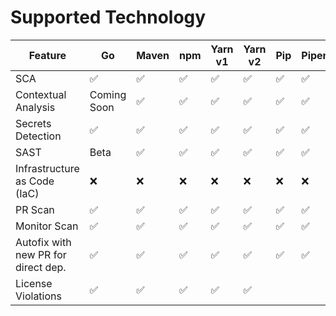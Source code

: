 # Supported Technology

| Feature                             | Go          | Maven | npm | Yarn v1 | Yarn v2 | Pip | Pipenv | Poetry | .NET CLI    | NuGet       | Terraform |
| ----------------------------------- | ----------- | ----- | --- | ------- | ------- | --- | ------ | ------ | ----------- | ----------- | --------- |
| SCA                                 | ✅           | ✅     | ✅   | ✅       | ✅       | ✅   | ✅      | ✅      | ✅           | ✅           | ❌         |
| Contextual Analysis                 | Coming Soon | ✅     | ✅   | ✅       | ✅       | ✅   | ✅      | ✅      | Coming Soon | Coming Soon | ❌         |
| Secrets Detection                   | ✅           | ✅     | ✅   | ✅       | ✅       | ✅   | ✅      | ✅      | ✅           | ✅           | ✅         |
| SAST                                | Beta        | ✅     | ✅   | ✅       | ✅       | ✅   | ✅      | ✅      | Roadmap     | Roadmap     | ❌         |
| Infrastructure as Code (IaC)        | ❌           | ❌     | ❌   | ❌       | ❌       | ❌   | ❌      | ❌      | ❌           | ❌           | ✅         |
| PR Scan                             | ✅           | ✅     | ✅   | ✅       | ✅       | ✅   | ✅      | ✅      | ✅           | ✅           | ✅         |
| Monitor Scan                        | ✅           | ✅     | ✅   | ✅       | ✅       | ✅   | ✅      | ✅      | ✅           | ✅           | ✅         |
| Autofix with new PR for direct dep. | ✅           | ✅     | ✅   | ✅       | ✅       | ✅   | ✅      | ✅      | ✅           | ✅           | ❌         |
| License Violations                  | ✅           | ✅     | ✅   | ✅       | ✅       |     |        |        |             |             |           |
